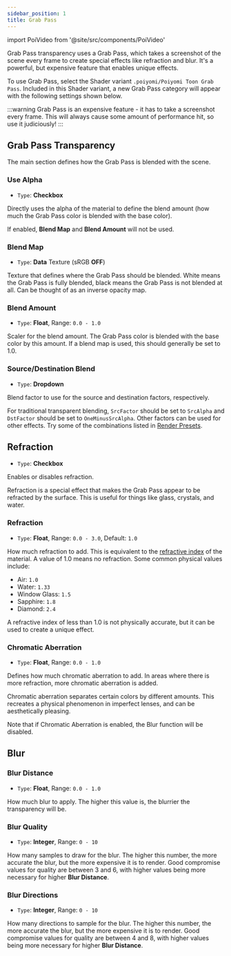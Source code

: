 ```yaml
---
sidebar_position: 1
title: Grab Pass
---
```

import PoiVideo from '@site/src/components/PoiVideo'

Grab Pass transparency uses a Grab Pass, which takes a screenshot of the scene every frame to create special effects like refraction and blur. It's a powerful, but expensive feature that enables unique effects.

To use Grab Pass, select the Shader variant `.poiyomi/Poiyomi Toon Grab Pass`. Included in this Shader variant, a new Grab Pass category will appear with the following settings shown below.

:::warning
Grab Pass is an expensive feature - it has to take a screenshot every frame. This will always cause some amount of performance hit, so use it judiciously!
:::

## Grab Pass Transparency

The main section defines how the Grab Pass is blended with the scene.

### Use Alpha

- `Type`: **Checkbox**

Directly uses the alpha of the material to define the blend amount (how much the Grab Pass color is blended with the base color).

If enabled, **Blend Map** and **Blend Amount** will not be used.

### Blend Map

- `Type`: **Data** Texture (sRGB **OFF**)

Texture that defines where the Grab Pass should be blended. White means the Grab Pass is fully blended, black means the Grab Pass is not blended at all. Can be thought of as an inverse opacity map.

### Blend Amount

- `Type`: **Float**, Range: `0.0 - 1.0`

Scaler for the blend amount. The Grab Pass color is blended with the base color by this amount. If a blend map is used, this should generally be set to 1.0.

### Source/Destination Blend

- `Type`: **Dropdown**

Blend factor to use for the source and destination factors, respectively.

For traditional transparent blending, `SrcFactor` should be set to `SrcAlpha` and `DstFactor` should be set to `OneMinusSrcAlpha`. Other factors can be used for other effects. Try some of the combinations listed in [Render Presets](/docs/general/render-preset.md#blending).

## Refraction

- `Type`: **Checkbox**

Enables or disables refraction.

Refraction is a special effect that makes the Grab Pass appear to be refracted by the surface. This is useful for things like glass, crystals, and water. 

### Refraction

- `Type`: **Float**, Range: `0.0 - 3.0`, Default: `1.0`

How much refraction to add. This is equivalent to the [refractive index](https://en.wikipedia.org/wiki/Refractive_index) of the material. A value of 1.0 means no refraction. Some common physical values include:

- Air: `1.0`
- Water: `1.33`
- Window Glass: `1.5`
- Sapphire: `1.8`
- Diamond: `2.4`

A refractive index of less than 1.0 is not physically accurate, but it can be used to create a unique effect.

### Chromatic Aberration

- `Type`: **Float**, Range: `0.0 - 1.0`

Defines how much chromatic aberration to add. In areas where there is more refraction, more chromatic aberration is added.

Chromatic aberration separates certain colors by different amounts. This recreates a physical phenomenon in imperfect lenses, and can be aesthetically pleasing.

Note that if Chromatic Aberration is enabled, the Blur function will be disabled.

## Blur

### Blur Distance

- `Type`: **Float**, Range: `0.0 - 1.0`

How much blur to apply. The higher this value is, the blurrier the transparency will be.

### Blur Quality

- `Type`: **Integer**, Range: `0 - 10`

How many samples to draw for the blur. The higher this number, the more accurate the blur, but the more expensive it is to render. Good compromise values for quality are between 3 and 6, with higher values being more necessary for higher **Blur Distance**.

### Blur Directions

- `Type`: **Integer**, Range: `0 - 10`

How many directions to sample for the blur. The higher this number, the more accurate the blur, but the more expensive it is to render. Good compromise values for quality are between 4 and 8, with higher values being more necessary for higher **Blur Distance**.
